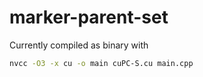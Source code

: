 # marker-parent-set

Currently compiled as binary with

```bash
nvcc -O3 -x cu -o main cuPC-S.cu main.cpp
```